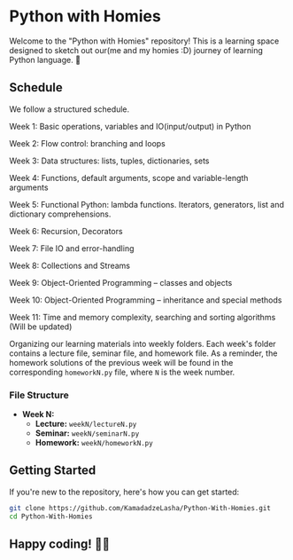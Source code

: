 # Python with Homies

Welcome to the "Python with Homies" repository! This is a learning space designed to sketch out our(me and my homies :D) journey of learning Python language. 🚀

## Schedule

We follow a structured schedule.

Week 1:  Basic operations, variables and IO(input/output) in Python

Week 2:  Flow control: branching and loops

Week 3:  Data structures: lists, tuples, dictionaries, sets

Week 4:  Functions, default arguments, scope and variable-length arguments

Week 5:  Functional Python: lambda functions. Iterators, generators, list and dictionary comprehensions.

Week 6:  Recursion, Decorators

Week 7:  File IO and error-handling

Week 8:  Collections and Streams

Week 9:  Object-Oriented Programming – classes and objects

Week 10:  Object-Oriented Programming – inheritance and special methods

Week 11:  Time and memory complexity, searching and sorting algorithms
(Will be updated)

Organizing our learning materials into weekly folders. Each week's folder contains a lecture file, seminar file, and homework file. 
As a reminder, the homework solutions of the previous week will be found in the corresponding `homeworkN.py` file, where `N` is the week number.

### File Structure

- **Week N:**
  - **Lecture:** `weekN/lectureN.py`
  - **Seminar:** `weekN/seminarN.py`
  - **Homework:** `weekN/homeworkN.py`

## Getting Started

If you're new to the repository, here's how you can get started:

```bash
git clone https://github.com/KamadadzeLasha/Python-With-Homies.git
cd Python-With-Homies
```

## Happy coding! 🐍✨
